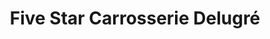 ---
title: "Five Star Carrosserie Delugré"
url: /saumur/five-star-carrosserie-delugre/
shop: Autowerkstatt
---